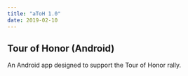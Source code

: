 ```yaml
---
title: "aToH 1.0"
date: 2019-02-10
---
```


## Tour of Honor (Android)

An Android app designed to support the Tour of Honor rally.
